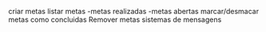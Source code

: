 criar metas
listar metas
  -metas realizadas
  -metas abertas
marcar/desmacar metas como concluidas
Remover metas
sistemas de mensagens